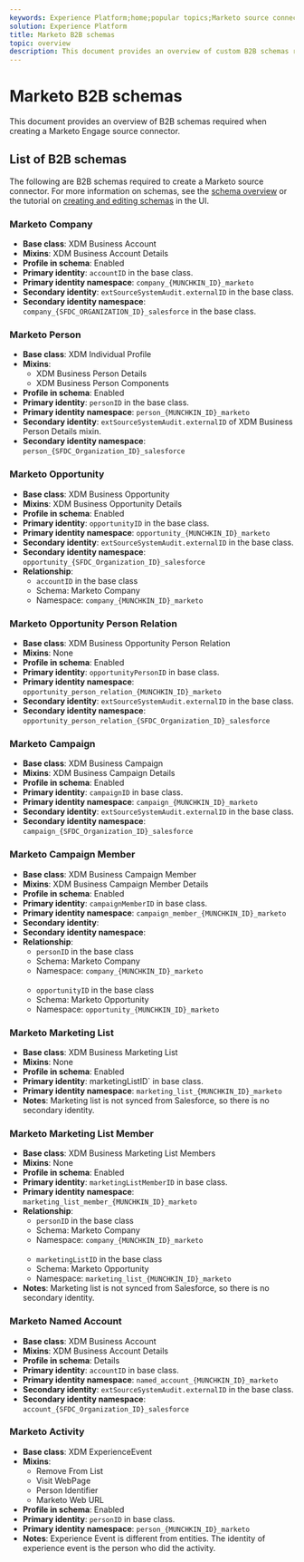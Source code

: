```yaml
---
keywords: Experience Platform;home;popular topics;Marketo source connector;Marketo connector;Marketo source;Marketo
solution: Experience Platform
title: Marketo B2B schemas
topic: overview
description: This document provides an overview of custom B2B schemas required when creating a Marketo Engage source connector.
---
```


# Marketo B2B schemas

This document provides an overview of B2B schemas required when creating a Marketo Engage source connector.

## List of B2B schemas

The following are B2B schemas required to create a Marketo source connector. For more information on schemas, see the [schema overview](https://experienceleague.adobe.com/docs/experience-platform/xdm/schema/composition.html?lang=en#understanding-schemas) or the tutorial on [creating and editing schemas]((https://experienceleague.adobe.com/docs/experience-platform/xdm/ui/resources/schemas.html?lang=en#ui)) in the UI.

### Marketo Company

* **Base class**: XDM Business Account
* **Mixins**: XDM Business Account Details
* **Profile in schema**: Enabled
* **Primary identity**: `accountID` in the base class.
* **Primary identity namespace**: `company_{MUNCHKIN_ID}_marketo`
* **Secondary identity**: `extSourceSystemAudit.externalID` in the base class.
* **Secondary identity namespace**: `company_{SFDC_ORGANIZATION_ID}_salesforce` in the base class.

### Marketo Person

* **Base class**: XDM Individual Profile
* **Mixins**: <ul><li>XDM Business Person Details</li><li>XDM Business Person Components</li></ul>
* **Profile in schema**: Enabled
* **Primary identity**: `personID` in the base class.
* **Primary identity namespace**: `person_{MUNCHKIN_ID}_marketo`
* **Secondary identity**: `extSourceSystemAudit.externalID` of XDM Business Person Details mixin.
* **Secondary identity namespace**: `person_{SFDC_Organization_ID}_salesforce`

### Marketo Opportunity

* **Base class**: XDM Business Opportunity
* **Mixins**: XDM Business Opportunity Details
* **Profile in schema**: Enabled
* **Primary identity**: `opportunityID` in the base class.
* **Primary identity namespace**: `opportunity_{MUNCHKIN_ID}_marketo`
* **Secondary identity**: `extSourceSystemAudit.externalID` in the base class.
* **Secondary identity namespace**: `opportunity_{SFDC_Organization_ID}_salesforce`
* **Relationship**: <ul><li>`accountID` in the base class</li><li>Schema: Marketo Company</li><li>Namespace: `company_{MUNCHKIN_ID}_marketo`</li></ul>

### Marketo Opportunity Person Relation

* **Base class**: XDM Business Opportunity Person Relation
* **Mixins**: None
* **Profile in schema**: Enabled
* **Primary identity**: `opportunityPersonID` in base class.
* **Primary identity namespace**: `opportunity_person_relation_{MUNCHKIN_ID}_marketo`
* **Secondary identity**: `extSourceSystemAudit.externalID` in the base class.
* **Secondary identity namespace**: `opportunity_person_relation_{SFDC_Organization_ID}_salesforce`

### Marketo Campaign

* **Base class**: XDM Business Campaign
* **Mixins**: XDM Business Campaign Details
* **Profile in schema**: Enabled
* **Primary identity**: `campaignID` in base class.
* **Primary identity namespace**: `campaign_{MUNCHKIN_ID}_marketo`
* **Secondary identity**: `extSourceSystemAudit.externalID` in the base class.
* **Secondary identity namespace**: `campaign_{SFDC_Organization_ID}_salesforce`

### Marketo Campaign Member

* **Base class**: XDM Business Campaign Member
* **Mixins**: XDM Business Campaign Member Details
* **Profile in schema**: Enabled
* **Primary identity**: `campaignMemberID` in base class.
* **Primary identity namespace**: `campaign_member_{MUNCHKIN_ID}_marketo`
* **Secondary identity**:
* **Secondary identity namespace**:
* **Relationship**: <ul><li>`personID` in the base class</li><li>Schema: Marketo Company</li><li>Namespace: `company_{MUNCHKIN_ID}_marketo`</li></ul><ul><br><li>`opportunityID` in the base class</li><li>Schema: Marketo Opportunity</li><li>Namespace: `opportunity_{MUNCHKIN_ID}_marketo`</li></ul>

### Marketo Marketing List

* **Base class**: XDM Business Marketing List
* **Mixins**: None
* **Profile in schema**: Enabled
* **Primary identity**: marketingListID` in base class.
* **Primary identity namespace**: `marketing_list_{MUNCHKIN_ID}_marketo`
* **Notes**: Marketing list is not synced from Salesforce, so there is no secondary identity.

### Marketo Marketing List Member

* **Base class**: XDM Business Marketing List Members
* **Mixins**: None
* **Profile in schema**: Enabled
* **Primary identity**: `marketingListMemberID` in base class.
* **Primary identity namespace**: `marketing_list_member_{MUNCHKIN_ID}_marketo`
* **Relationship**: <ul><li>`personID` in the base class</li><li>Schema: Marketo Company</li><li>Namespace: `company_{MUNCHKIN_ID}_marketo`</li></ul><ul><br><li>`marketingListID` in the base class</li><li>Schema: Marketo Opportunity</li><li>Namespace: `marketing_list_{MUNCHKIN_ID}_marketo`</li></ul>
* **Notes**: Marketing list is not synced from Salesforce, so there is no secondary identity.

### Marketo Named Account

* **Base class**: XDM Business Account
* **Mixins**: XDM Business Account  Details
* **Profile in schema**: Details
* **Primary identity**: `accountID` in base class.
* **Primary identity namespace**: `named_account_{MUNCHKIN_ID}_marketo`
* **Secondary identity**: `extSourceSystemAudit.externalID` in the base class.
* **Secondary identity namespace**: `account_{SFDC_Organization_ID}_salesforce`

### Marketo Activity

* **Base class**: XDM ExperienceEvent
* **Mixins**: <ul><li>Remove From List</li><li>Visit WebPage</li><li>Person Identifier</li><li>Marketo Web URL</li></ul>
* **Profile in schema**: Enabled
* **Primary identity**: `personID` in base class.
* **Primary identity namespace**: `person_{MUNCHKIN_ID}_marketo`
* **Notes**: Experience Event is different from entities. The identity of experience event is the person who did the activity.
